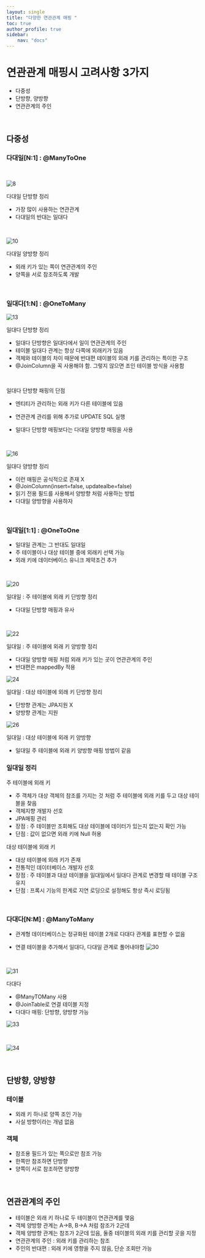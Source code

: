 ```yaml
---
layout: single
title: "다양한 연관관계 매핑 "
toc: true 
author_profile: true
sidebar:
    nav: "docs"
---
```


# 연관관계 매핑시 고려사항 3가지
- 다중성
- 단방향, 양방향
- 연관관계의 주인
  
<br>

## 다중성

### 다대일[N:1] : @ManyToOne

<br>

![8](/images/2022-08-28-variousMapping/8.png)



다대일 단방향 정리
- 가장 많이 사용하는 연관관계
- 다대일의 반대는 일대다

<br>


![10](/images/2022-08-28-variousMapping/10.png)

다대일 양방향 정리
- 외래 키가 있는 쪽이 연관관계의 주인
- 양쪽을 서로 참조하도록 개발

<br>

### 일대다[1:N] : @OneToMany

![13](/images/2022-08-28-variousMapping/13.png)


일대다 단방향 정리
- 일대다 단방향은 일대다에서 일이 연관관계의 주인
- 테이블 일대다 관계는 항상 다쪽에 외래키가 있음
- 객체와 테이블의 차이 때문에 반대편 테이블의 외래 키를 관리하는 특이한 구조
- @JoinColumn을 꼭 사용해야 함. 그렇지 않으면 조인 테이블 방식을 사용함

<br>

일대다 단방향 패핑의 단점
- 엔티티가 관리하는 외래 키가 다른 테이블에 있음
- 연관관계 관리를 위해 추가로 UPDATE SQL 실행
- 일대다 단방향 매핑보다는 다대일 양방향 매핑을 사용

  <br>

![16](/images/2022-08-28-variousMapping/16.png)


일대다 양방향 정리
- 이런 매핑은 공식적으로 존재 X
- @JoinColumn(insert=false, updatealbe=false)
- 읽기 전용 필드를 사용해서 양방향 처럼 사용하는 방법
- 다대일 양방향을 사용하자

<br>

### 일대일[1:1] : @OneToOne
- 일대일 관계는 그 반대도 일대일
- 주 테이블이나 대상 테이블 중에 외래키 선택 가능
- 외래 키에 데이터베이스 유니크 제약조건 추가

<br>

![20](/images/2022-08-28-variousMapping/20.png)


일대일 : 주 테이블에 외래 키 단방향 정리
- 다대일 단방향 매핑과 유사

<br>



![22](/images/2022-08-28-variousMapping/22.png)


일대일 : 주 테이블에 외래 키 양방향 정리
- 다대일 양방향 매핑 처럼 외래 키가 있는 곳이 연관관계의 주인
- 반대편은 mappedBy 적용

![24](/images/2022-08-28-variousMapping/24.png)

일대일 : 대상 테이블에 외래 키 단방향 정리
- 단방향 관계는 JPA지원 X
- 양방향 관계는 지원

![26](/images/2022-08-28-variousMapping/26.png)

일대일 : 대상 테이블에 외래 키 양방향
- 일대일 주 테이블에 외래 키 양방향 매핑 방법이 같음

### 일대일 정리
주 테이블에 외래 키
- 주 객체가 대상 객체의 참조를 가지는 것 처럼 주 테이블에 외래 키를 두고 대상 테이블을 찾음
- 객체지향 개발자 선호
- JPA매핑 관리
- 장점 : 주 테이블만 조회해도 대상 테이블에 데이터가 있는지 없는지 확인 가능
- 단점 : 값이 없으면 외래 키에 Null 허용

대상 테이블에 외래 키
- 대상 테이블에 외래 키가 존재
- 전통적인 데이터베이스 개발자 선호
- 장점 : 주 테이블과 대상 테이블을 일대일에서 일대다 관계로 변경할 때 테이블 구조 유지
- 단점 : 프록시 기능의 한계로 지연 로딩으로 설정해도 항상 즉시 로딩됨

<br>

### 다대다[N:M] : @ManyToMany
- 관계형 데이터베이스는 정규화된 테이블 2개로 다대다 관계를 표현할 수 없음

- 연결 테이블을 추가해서 일대다, 다대일 관계로 풀어내야함
![30](/images/2022-08-28-variousMapping/30.png)

<br>



![31](/images/2022-08-28-variousMapping/31.png)


다대다
- @ManyTOMany 사용
- @JoinTable로 연결 테이블 지정
- 다대다 매핑: 단방향, 양방향 가능
  

![33](/images/2022-08-28-variousMapping/33.png)



<br>


![34](/images/2022-08-28-variousMapping/34.png)

<br>

## 단방향, 양방향
### 테이블
- 외래 키 하나로 양쪽 조인 가능
- 사실 방향이라는 개념 없음

### 객체
- 참조용 필드가 있는 쪽으로만 참조 가능
- 한쪽만 참조하면 단방향
- 양쪽이 서로 참조하면 양방향

<br>

## 연관관계의 주인
- 테이블은 외래 키 하나로 두 테이블이 연관관계를 맺음
- 객체 양방향 관계는 A->B, B->A 처럼 참조가 2군데
- 객체 양방향 관계는 참조가 2군데 있음, 둘중 테이블의 외래 키를 관리할 곳을 지정
- 연관관계의 주인 : 외래 키를 관리하는 참조
- 주인의 반대편 : 외래 키에 영향을 주지 않음, 단순 조회만 가능



